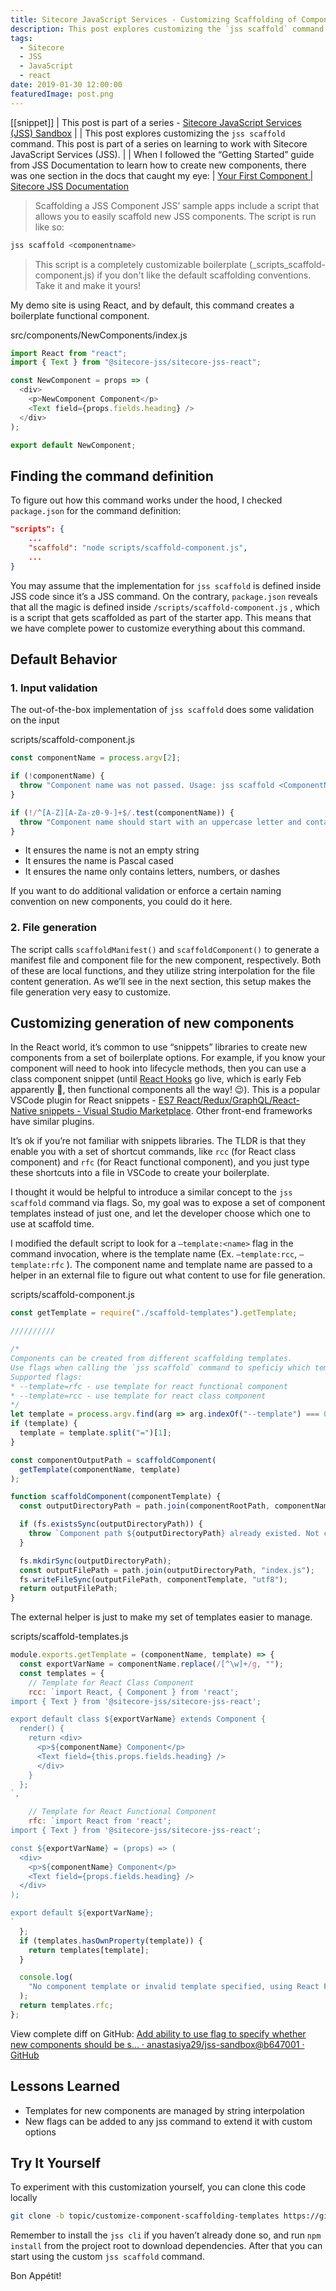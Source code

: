 ```yaml
---
title: Sitecore JavaScript Services - Customizing Scaffolding of Components
description: This post explores customizing the `jss scaffold` command. This post is part of a series on learning to work with Sitecore JavaScript Services (JSS).
tags:
  - Sitecore
  - JSS
  - JavaScript
  - react
date: 2019-01-30 12:00:00
featuredImage: post.png
---
```


[[snippet]]
| This post is part of a series - [Sitecore JavaScript Services (JSS) Sandbox](/jss-sandbox/)
| 
| This post explores customizing the `jss scaffold` command. This post is part of a series on learning to work with Sitecore JavaScript Services (JSS).
| 
| When I followed the “Getting Started” guide from JSS Documentation to learn how to create new components, there was one section in the docs that caught my eye:
| [Your First Component | Sitecore JSS Documentation](https://jss.sitecore.com/docs/getting-started/first-component#scaffolding-a-jss-component)

> Scaffolding a JSS Component
> JSS’ sample apps include a script that allows you to easily scaffold new JSS components. The script is run like so:

```bash
jss scaffold <componentname>
```

> This script is a completely customizable boilerplate (\_scripts_scaffold-component.js) if you don't like the default scaffolding conventions. Take it and make it yours!

My demo site is using React, and by default, this command creates a boilerplate functional component.

src/components/NewComponents/index.js
```javascript
import React from "react";
import { Text } from "@sitecore-jss/sitecore-jss-react";

const NewComponent = props => (
  <div>
    <p>NewComponent Component</p>
    <Text field={props.fields.heading} />
  </div>
);

export default NewComponent;
```

## Finding the command definition

To figure out how this command works under the hood, I checked `package.json` for the command definition:

```json
"scripts": {
    ...
    "scaffold": "node scripts/scaffold-component.js",
    ...
}
```

You may assume that the implementation for `jss scaffold` is defined inside JSS code since it’s a JSS command. On the contrary, `package.json` reveals that all the magic is defined inside `/scripts/scaffold-component.js` , which is a script that gets scaffolded as part of the starter app. This means that we have complete power to customize everything about this command.

## Default Behavior

### 1. Input validation

The out-of-the-box implementation of `jss scaffold` does some validation on the <ComponentName> input

scripts/scaffold-component.js
```javascript
const componentName = process.argv[2];

if (!componentName) {
  throw "Component name was not passed. Usage: jss scaffold <ComponentName>";
}

if (!/^[A-Z][A-Za-z0-9-]+$/.test(componentName)) {
  throw "Component name should start with an uppercase letter and contain only letters and numbers.";
}
```

- It ensures the name is not an empty string
- It ensures the name is Pascal cased
- It ensures the name only contains letters, numbers, or dashes

If you want to do additional validation or enforce a certain naming convention on new components, you could do it here.

### 2. File generation

The script calls `scaffoldManifest()` and `scaffoldComponent()` to generate a manifest file and component file for the new component, respectively. Both of these are local functions, and they utilize string interpolation for the file content generation. As we’ll see in the next section, this setup makes the file generation very easy to customize.

## Customizing generation of new components

In the React world, it’s common to use “snippets” libraries to create new components from a set of boilerplate options. For example, if you know your component will need to hook into lifecycle methods, then you can use a class component snippet (until [React Hooks](https://reactjs.org/docs/hooks-intro.html) go live, which is early Feb apparently 👏, then functional components all the way! 😉). This is a popular VSCode plugin for React snippets - [ES7 React/Redux/GraphQL/React-Native snippets - Visual Studio Marketplace](https://marketplace.visualstudio.com/items?itemName=dsznajder.es7-react-js-snippets#user-content-react-components). Other front-end frameworks have similar plugins.

It’s ok if you’re not familiar with snippets libraries. The TLDR is that they enable you with a set of shortcut commands, like `rcc` (for React class component) and `rfc` (for React functional component), and you just type these shortcuts into a file in VSCode to create your boilerplate.

I thought it would be helpful to introduce a similar concept to the `jss scaffold` command via flags. So, my goal was to expose a set of component templates instead of just one, and let the developer choose which one to use at scaffold time.

I modified the default script to look for a `—template:<name>` flag in the command invocation, where <name> is the template name (Ex. `—template:rcc`, `—template:rfc` ). The component name and template name are passed to a helper in an external file to figure out what content to use for file generation.

scripts/scaffold-component.js
```javascript
const getTemplate = require("./scaffold-templates").getTemplate;

//////////

/*
Components can be created from different scaffolding templates.
Use flags when calling the `jss scaffold` command to speficiy which template to use.
Supported flags:
* --template=rfc - use template for react functional component
* --template=rcc - use template for react class component
*/
let template = process.argv.find(arg => arg.indexOf("--template") === 0);
if (template) {
  template = template.split("=")[1];
}

const componentOutputPath = scaffoldComponent(
  getTemplate(componentName, template)
);

function scaffoldComponent(componentTemplate) {
  const outputDirectoryPath = path.join(componentRootPath, componentName);

  if (fs.existsSync(outputDirectoryPath)) {
    throw `Component path ${outputDirectoryPath} already existed. Not creating component.`;
  }

  fs.mkdirSync(outputDirectoryPath);
  const outputFilePath = path.join(outputDirectoryPath, "index.js");
  fs.writeFileSync(outputFilePath, componentTemplate, "utf8");
  return outputFilePath;
}
```

The external helper is just to make my set of templates easier to manage.

scripts/scaffold-templates.js
```javascript
module.exports.getTemplate = (componentName, template) => {
  const exportVarName = componentName.replace(/[^\w]+/g, "");
  const templates = {
    // Template for React Class Component
    rcc: `import React, { Component } from 'react';
import { Text } from '@sitecore-jss/sitecore-jss-react';

export default class ${exportVarName} extends Component {
  render() {
    return <div>
      <p>${componentName} Component</p>
      <Text field={this.props.fields.heading} />
      </div>
    }
  };
`,

    // Template for React Functional Component
    rfc: `import React from 'react';
import { Text } from '@sitecore-jss/sitecore-jss-react';

const ${exportVarName} = (props) => (
  <div>
    <p>${componentName} Component</p>
    <Text field={props.fields.heading} />
  </div>
);

export default ${exportVarName};
`
  };
  if (templates.hasOwnProperty(template)) {
    return templates[template];
  }

  console.log(
    "No component template or invalid template specified, using React Functional Component template."
  );
  return templates.rfc;
};
```

View complete diff on GitHub: [Add ability to use flag to specify whether new components should be s… · anastasiya29/jss-sandbox@b647001 · GitHub](https://github.com/anastasiya29/jss-sandbox/commit/b64700157f0449542729ccaf2dd675c6a9c59e42#diff-61d12edc1cbcee5dc32e39567f301d84)

## Lessons Learned

- Templates for new components are managed by string interpolation
- New flags can be added to any jss command to extend it with custom options

## Try It Yourself

To experiment with this customization yourself, you can clone this code locally

```bash
git clone -b topic/customize-component-scaffolding-templates https://github.com/anastasiya29/jss-sandbox.git
```

Remember to install the `jss cli` if you haven’t already done so, and run `npm install` from the project root to download dependencies. After that you can start using the custom `jss scaffold` command.

Bon Appétit!
